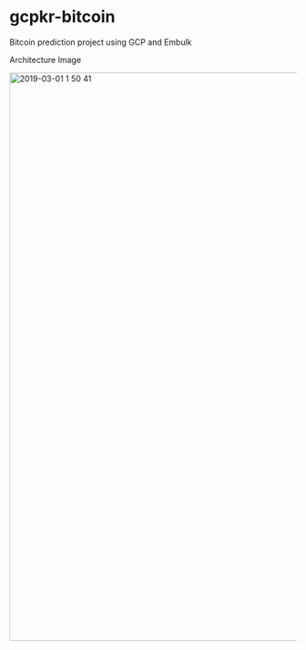 # gcpkr-bitcoin 

Bitcoin prediction project using GCP and Embulk



Architecture Image

<img width="996" alt="2019-03-01 1 50 41" src="https://user-images.githubusercontent.com/31526201/53617168-65c13f80-3c29-11e9-8b78-39def97d36cb.png">
